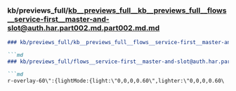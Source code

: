 ### kb/previews_full/kb__previews_full__kb__previews_full__flows__service-first__master-and-slot@auth.har.part002.md.part002.md.md

```md
### kb/previews_full/kb__previews_full__flows__service-first__master-and-slot@auth.har.part002.md.part002.md

```md
### kb/previews_full/flows__service-first__master-and-slot@auth.har.part002.md (part 002)

```md
r-overlay-60\":{lightMode:{light:\"0,0,0,0.60\",lighter:\"0,0,0,0.60\
```

```

```

```

